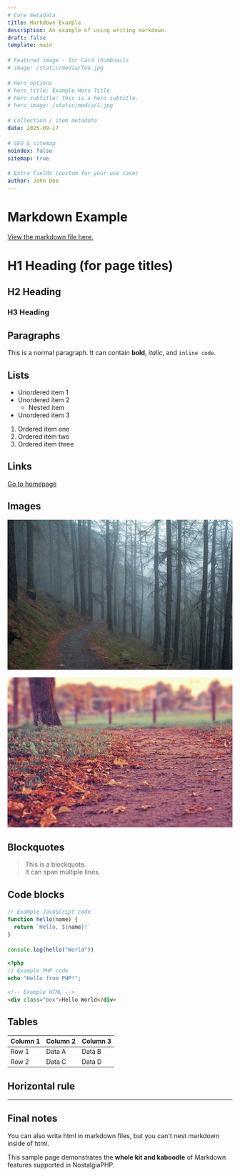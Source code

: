```yaml
---
# Core metadata
title: Markdown Example
description: An example of using writing markdown.
draft: false
template: main

# Featured image - for Card thumbnails
# image: /static/media/foo.jpg

# Hero options
# hero_title: Example Hero Title
# hero_subtitle: This is a hero subtitle.
# hero_image: /static/media/1.jpg

# Collection / item metadata
date: 2025-09-17

# SEO & sitemap
noindex: false
sitemap: true

# Extra fields (custom for your use case)
author: John Doe
---
```


# Markdown Example

[View the markdown file here.](/content/collections/dox/markdown-example.md)

# H1 Heading (for page titles)
## H2 Heading
### H3 Heading

## Paragraphs

This is a normal paragraph. It can contain **bold**, *italic*, and `inline code`.

## Lists

- Unordered item 1
- Unordered item 2
  - Nested item
- Unordered item 3

1. Ordered item one
1. Ordered item two
1. Ordered item three

## Links

[Go to homepage](/)

## Images

![Alt text for image](/static/media/foo.jpg)

![Another image](/static/media/2.jpg)

## Blockquotes

> This is a blockquote.  
> It can span multiple lines.

## Code blocks

```js
// Example JavaScript code
function hello(name) {
  return `Hello, ${name}!`
}

console.log(hello("World"))
```

```php
<?php
// Example PHP code
echo "Hello from PHP!";
```

```html
<!-- Example HTML -->
<div class="box">Hello World</div>
```

## Tables

| Column 1 | Column 2 | Column 3 |
|----------|----------|----------|
| Row 1    | Data A   | Data B   |
| Row 2    | Data C   | Data D   |

## Horizontal rule

---

## Final notes

You can also write html in markdown files, but you can't nest markdown inside of html.

This sample page demonstrates the **whole kit and kaboodle** of Markdown features supported in NostalgiaPHP.